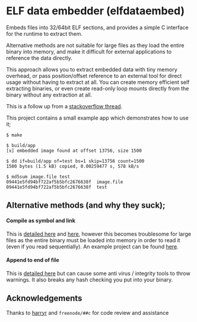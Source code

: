 # ELF data embedder (elfdataembed)

Embeds files into 32/64bit ELF sections, and provides a simple C interface for the runtime to extract them.

Alternative methods are not suitable for large files as they load the entire binary into memory, and make it difficult for external applications to reference the data directly.

This approach allows you to extract embedded data with tiny memory overhead, or pass position/offset reference to an external tool for direct usage without having to extract at all. You can create memory efficient self extracting binaries, or even create read-only loop mounts directly from the binary without any extraction at all. 

This is a follow up from a [stackoverflow thread](http://stackoverflow.com/questions/2900936/packing-a-file-into-an-elf-executable).

This project contains a small example app which demonstrates how to use it;

```
$ make

$ build/app
[x] embedded image found at offset 13756, size 1500

$ dd if=build/app of=test bs=1 skip=13756 count=1500
1500 bytes (1.5 kB) copied, 0.00259477 s, 578 kB/s

$ md5sum image.file test
09441e5fd94bf722af5b5bfc2676638f  image.file
09441e5fd94bf722af5b5bfc2676638f  test
```

## Alternative methods (and why they suck);

#### Compile as symbol and link

This is [detailed here](http://www.linuxjournal.com/content/embedding-file-executable-aka-hello-world-version-5967) and [here](http://stackoverflow.com/questions/6785214/how-to-embed-a-file-into-an-executable-file), however this becomes troublesome for large files as the entire binary must be loaded into memory in order to read it (even if you read sequentially). An example project can be found [here](https://github.com/andresmusetti/elf-data).

#### Append to end of file

This is [detailed here](http://stackoverflow.com/questions/4864866/c-c-with-gcc-statically-add-resource-files-to-executable-library) but can cause some anti virus / integrity tools to throw warnings. It also breaks any hash checking you put into your binary.

## Acknowledgements

Thanks to [harryr](https://github.com/harryr) and `freenode/##c` for code review and assistance
